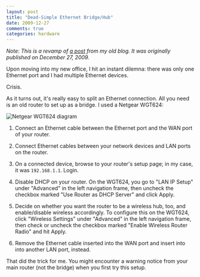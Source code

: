```yaml
---
layout: post
title: "Dead-Simple Ethernet Bridge/Hub"
date: 2009-12-27
comments: true
categories: hardware
---
```


*Note: This is a revamp of [a post](http://blog.maximzaslavsky.com/2009/12/using-a-netgear-wgt224-as-ethernet-bridge-hub/) from my old blog. It was originally published on December 27, 2009.*

Upon moving into my new office, I hit an instant dilemna: there was only one Ethernet port and I had multiple Ethernet devices.

Crisis.

As it turns out, it's really easy to split an Ethernet connection. All you need is an old router to set up as a bridge. I used a Netgear WGT624:

![Netgear WGT624 diagram](http://i.imgur.com/LTCij.jpg)

1. Connect an Ethernet cable between the Ethernet port and the WAN port of your router.

2. Connect Ethernet cables between your network devices and LAN ports on the router.

3. On a connected device, browse to your router's setup page; in my case, it was `192.168.1.1`. Login.

4. Disable DHCP on your router. On the WGT624, you go to "LAN IP Setup" under "Advanced" in the left navigation frame, then uncheck the checkbox marked "Use Router as DHCP Server" and click Apply.

5. Decide on whether you want the router to be a wireless hub, too, and enable/disable wireless accordingly. To configure this on the WGT624, click "Wireless Settings" under "Advanced" in the left navigation frame, then check or uncheck the checkbox marked "Enable Wireless Router Radio" and hit Apply.

6. Remove the Ethernet cable inserted into the WAN port and insert into into another LAN port, instead.

That did the trick for me. You might encounter a warning notice from your main router (not the bridge) when you first try this setup.